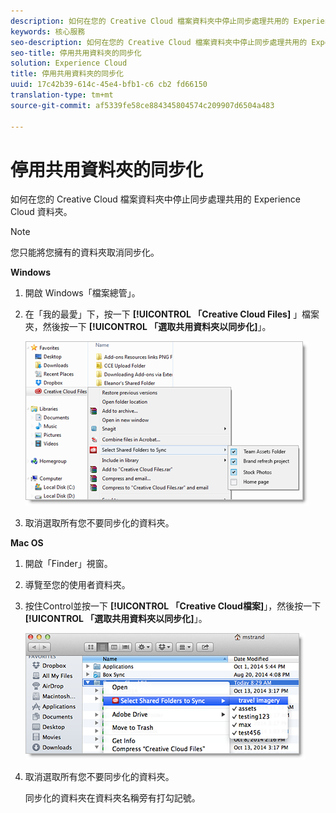 ```yaml
---
description: 如何在您的 Creative Cloud 檔案資料夾中停止同步處理共用的 Experience Cloud 資料夾。
keywords: 核心服務
seo-description: 如何在您的 Creative Cloud 檔案資料夾中停止同步處理共用的 Experience Cloud 資料夾。
seo-title: 停用共用資料夾的同步化
solution: Experience Cloud
title: 停用共用資料夾的同步化
uuid: 17c42b39-614c-45e4-bfb1-c6 cb2 fd66150
translation-type: tm+mt
source-git-commit: af5339fe58ce884345804574c209907d6504a483

---
```



# 停用共用資料夾的同步化

如何在您的 Creative Cloud 檔案資料夾中停止同步處理共用的 Experience Cloud 資料夾。

>[!NOTE]
>
>您只能將您擁有的資料夾取消同步化。
<p class="head"> <b>Windows</b> </p>

1. 開啟 Windows「檔案總管」。

1. 在「我的最愛」下，按一下 **[!UICONTROL 「Creative Cloud Files]** 」檔案夾，然後按一下 **[!UICONTROL 「選取共用資料夾以同步化]**」。

   ![](assets/select_sync_folders.png)

1. 取消選取所有您不要同步化的資料夾。

<p class="head"> <b>Mac OS</b> </p>

1. 開啟「Finder」視窗。

1. 導覽至您的使用者資料夾。

1. 按住Control並按一下 **[!UICONTROL 「Creative Cloud檔案]**」，然後按一下 **[!UICONTROL 「選取共用資料夾以同步化]**」。

   ![](assets/select_sync_folders_mac.png)

1. 取消選取所有您不要同步化的資料夾。

   同步化的資料夾在資料夾名稱旁有打勾記號。